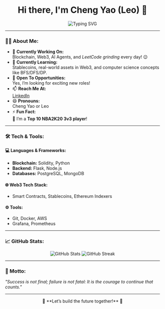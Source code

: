 <h1 align="center">Hi there, I'm Cheng Yao (Leo) 👋</h1>

<p align="center">
  <img src="https://readme-typing-svg.demolab.com?font=Fira+Code&weight=500&size=24&duration=4000&pause=1000&color=10b981&center=true&vCenter=true&width=435&lines=Blockchain+Engineer;Web3+Enthusiast;AI+Agent+Innovator;LeetCode+Grinder" alt="Typing SVG" />
</p>

---

### 👨‍💻 About Me:

- 🔭 **Currently Working On:**  
  Blockchain, Web3, AI Agents, and *LeetCode grinding* every day! 😉  
- 🌱 **Currently Learning:**  
  Stablecoins, real-world assets in Web3, and computer science concepts like BFS/DFS/DP.  
- 🤔 **Open To Opportunities:**  
  Yes, I’m looking for exciting new roles!  
- 📫 **Reach Me At:**  
  [LinkedIn](https://www.linkedin.com/in/chengyao-wu-b398857b/)  
- 😄 **Pronouns:**  
  Cheng Yao or Leo  
- ⚡ **Fun Fact:**  
  🏀 I’m a **Top 10 NBA2K20 3v3 player**!  

---

### 🛠️ Tech & Tools:

#### 💻 Languages & Frameworks:
- **Blockchain:** Solidity, Python  
- **Backend:** Flask, Node.js  
- **Databases:** PostgreSQL, MongoDB  

#### 🌐 Web3 Tech Stack:
- Smart Contracts, Stablecoins, Ethereum Indexers  

#### ⚙️ Tools:
- Git, Docker, AWS  
- Grafana, Prometheus  

---

### 📈 GitHub Stats:

<div align="center">
  <img src="https://github-readme-stats.vercel.app/api?username=leowcy&show_icons=true&theme=radical" alt="GitHub Stats" />
  <img src="https://github-readme-streak-stats.herokuapp.com/?user=leowcy&theme=radical" alt="GitHub Streak" />
</div>

---

### 📖 Motto:
_"Success is not final; failure is not fatal: It is the courage to continue that counts."_  

---

<p align="center">🚀 **Let’s build the future together!** 🚀</p>
